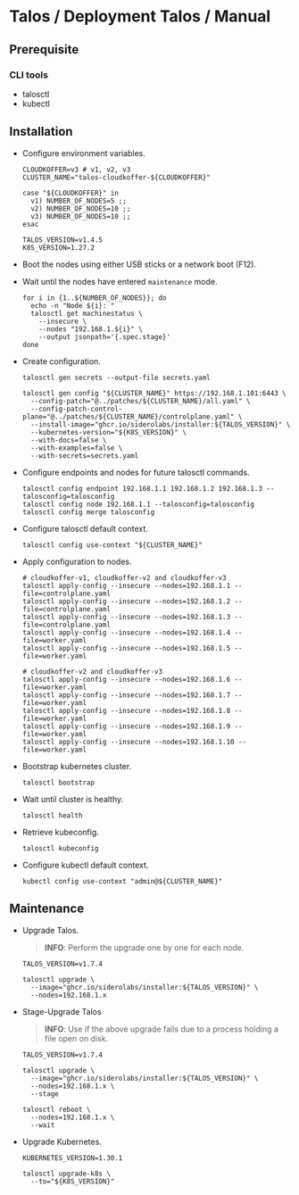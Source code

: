 # Talos / Deployment Talos / Manual

## Prerequisite

### CLI tools

- talosctl
- kubectl

## Installation

- Configure environment variables.

  ``` shell
  CLOUDKOFFER=v3 # v1, v2, v3
  CLUSTER_NAME="talos-cloudkoffer-${CLOUDKOFFER}"

  case "${CLOUDKOFFER}" in
    v1) NUMBER_OF_NODES=5 ;;
    v2) NUMBER_OF_NODES=10 ;;
    v3) NUMBER_OF_NODES=10 ;;
  esac

  TALOS_VERSION=v1.4.5
  K8S_VERSION=1.27.2
  ```

- Boot the nodes using either USB sticks or a network boot (F12).

- Wait until the nodes have entered `maintenance` mode.

  ``` shell
  for i in {1..${NUMBER_OF_NODES}}; do
    echo -n "Node ${i}: "
    talosctl get machinestatus \
      --insecure \
      --nodes "192.168.1.${i}" \
      --output jsonpath='{.spec.stage}'
  done
  ```

- Create configuration.

  ``` shell
  talosctl gen secrets --output-file secrets.yaml
  ```

  ``` shell
  talosctl gen config "${CLUSTER_NAME}" https://192.168.1.101:6443 \
    --config-patch="@../patches/${CLUSTER_NAME}/all.yaml" \
    --config-patch-control-plane="@../patches/${CLUSTER_NAME}/controlplane.yaml" \
    --install-image="ghcr.io/siderolabs/installer:${TALOS_VERSION}" \
    --kubernetes-version="${K8S_VERSION}" \
    --with-docs=false \
    --with-examples=false \
    --with-secrets=secrets.yaml
  ```

- Configure endpoints and nodes for future talosctl commands.

  ``` shell
  talosctl config endpoint 192.168.1.1 192.168.1.2 192.168.1.3 --talosconfig=talosconfig
  talosctl config node 192.168.1.1 --talosconfig=talosconfig
  talosctl config merge talosconfig
  ```

- Configure talosctl default context.

  ``` shell
  talosctl config use-context "${CLUSTER_NAME}"
  ```

<!--
- Optional: Apply configuration to iPXE.

  ``` shell
  scp controlplane.yaml ubnt@192.168.1.254:/var/lib/tftpboot/
  scp worker.yaml ubnt@192.168.1.254:/var/lib/tftpboot/
  ```
-->

- Apply configuration to nodes.

  ``` shell
  # cloudkoffer-v1, cloudkoffer-v2 and cloudkoffer-v3
  talosctl apply-config --insecure --nodes=192.168.1.1 --file=controlplane.yaml
  talosctl apply-config --insecure --nodes=192.168.1.2 --file=controlplane.yaml
  talosctl apply-config --insecure --nodes=192.168.1.3 --file=controlplane.yaml
  talosctl apply-config --insecure --nodes=192.168.1.4 --file=worker.yaml
  talosctl apply-config --insecure --nodes=192.168.1.5 --file=worker.yaml
  ```

  ``` shell
  # cloudkoffer-v2 and cloudkoffer-v3
  talosctl apply-config --insecure --nodes=192.168.1.6 --file=worker.yaml
  talosctl apply-config --insecure --nodes=192.168.1.7 --file=worker.yaml
  talosctl apply-config --insecure --nodes=192.168.1.8 --file=worker.yaml
  talosctl apply-config --insecure --nodes=192.168.1.9 --file=worker.yaml
  talosctl apply-config --insecure --nodes=192.168.1.10 --file=worker.yaml
  ```

- Bootstrap kubernetes cluster.

  ``` shell
  talosctl bootstrap
  ```

- Wait until cluster is healthy.

  ``` shell
  talosctl health
  ```

- Retrieve kubeconfig.

  ``` shell
  talosctl kubeconfig
  ```

- Configure kubectl default context.

  ``` shell
  kubectl config use-context "admin@${CLUSTER_NAME}"
  ```

<!--
## Post-Installation

- Install `directpv`

  ``` shell
  kubectl krew install directpv
  kubectl directpv install
  kubectl directpv drives ls
  kubectl directpv drives format --drives /dev/nvme1n1 --nodes node-1,node-2,node-3
  ```
-->

## Maintenance

- Upgrade Talos.

  > **INFO**: Perform the upgrade one by one for each node.

  ``` shell
  TALOS_VERSION=v1.7.4

  talosctl upgrade \
    --image="ghcr.io/siderolabs/installer:${TALOS_VERSION}" \
    --nodes=192.168.1.x
  ```

- Stage-Upgrade Talos

  > **INFO**: Use if the above upgrade fails due to a process holding a file open on disk.

  ``` shell
  TALOS_VERSION=v1.7.4

  talosctl upgrade \
    --image="ghcr.io/siderolabs/installer:${TALOS_VERSION}" \
    --nodes=192.168.1.x \
    --stage

  talosctl reboot \
    --nodes=192.168.1.x \
    --wait
  ```

- Upgrade Kubernetes.

  ``` shell
  KUBERNETES_VERSION=1.30.1

  talosctl upgrade-k8s \
    --to="${K8S_VERSION}"
  ```
